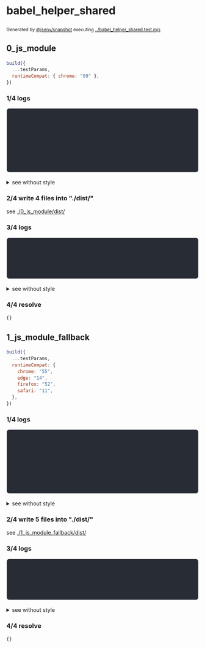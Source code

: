 # babel_helper_shared

<sub>
  Generated by <a href="https://github.com/jsenv/core/tree/main/packages/independent/snapshot">@jsenv/snapshot</a> executing <a href="../babel_helper_shared.test.mjs">../babel_helper_shared.test.mjs</a>
</sub>

## 0_js_module

```js
build({
  ...testParams,
  runtimeCompat: { chrome: "89" },
})
```

### 1/4 logs

![img](0_js_module/log_group.svg)

<details>
  <summary>see without style</summary>

```console

build "./main.html"
⠋ generate source graph
✔ generate source graph (done in <X> second)
⠋ bundle "js_module"
✔ bundle "js_module" (done in <X> second)
⠋ generate build graph
✔ generate build graph (done in <X> second)
⠋ write files in build directory

```

</details>


### 2/4 write 4 files into "./dist/"

see [./0_js_module/dist/](./0_js_module/dist/)

### 3/4 logs

![img](0_js_module/log_group_1.svg)

<details>
  <summary>see without style</summary>

```console
✔ write files in build directory (done in <X> second)
--- build files ---  
- html : 1 (674 B / 60 %)
- js   : 3 (441 B / 40 %)
- total: 4 (1.1 kB / 100 %)
--------------------
```

</details>


### 4/4 resolve

```js
{}
```

## 1_js_module_fallback

```js
build({
  ...testParams,
  runtimeCompat: {
    chrome: "55",
    edge: "14",
    firefox: "52",
    safari: "11",
  },
})
```

### 1/4 logs

![img](1_js_module_fallback/log_group.svg)

<details>
  <summary>see without style</summary>

```console

build "./main.html"
⠋ generate source graph
✔ generate source graph (done in <X> second)
⠋ bundle "js_module"
✔ bundle "js_module" (done in <X> second)
⠋ generate build graph
✔ generate build graph (done in <X> second)
⠋ write files in build directory

```

</details>


### 2/4 write 5 files into "./dist/"

see [./1_js_module_fallback/dist/](./1_js_module_fallback/dist/)

### 3/4 logs

![img](1_js_module_fallback/log_group_1.svg)

<details>
  <summary>see without style</summary>

```console
✔ write files in build directory (done in <X> second)
--- build files ---  
- html : 1 (21.6 kB / 74 %)
- js   : 4 (7.5 kB / 26 %)
- total: 5 (29.2 kB / 100 %)
--------------------
```

</details>


### 4/4 resolve

```js
{}
```